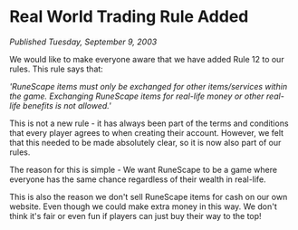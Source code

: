 # Real World Trading Rule Added
*Published Tuesday, September 9, 2003*

We would like to make everyone aware that we have added Rule 12 to our rules.
This rule says that: 

*'RuneScape items must only be exchanged for other items/services within the game. Exchanging RuneScape items for real-life money or other real-life benefits is not allowed.'*

This is not a new rule - it has always been part of the terms and conditions that every player agrees to when creating their account. However, we felt that this needed to be made absolutely clear, so it is now also part of our rules.

The reason for this is simple - We want RuneScape to be a game where everyone has the same chance regardless of their wealth in real-life.

This is also the reason we don't sell RuneScape items for cash on our own website. Even though we could make extra money in this way. We don't think it's fair or even fun if players can just buy their way to the top!